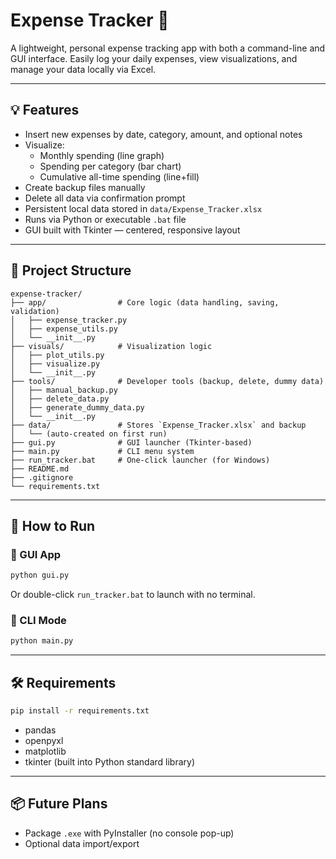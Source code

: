 # Expense Tracker 🧾

A lightweight, personal expense tracking app with both a command-line and GUI interface. Easily log your daily expenses, view visualizations, and manage your data locally via Excel.

---

## 💡 Features

- Insert new expenses by date, category, amount, and optional notes
- Visualize:
  - Monthly spending (line graph)
  - Spending per category (bar chart)
  - Cumulative all-time spending (line+fill)
- Create backup files manually
- Delete all data via confirmation prompt
- Persistent local data stored in `data/Expense_Tracker.xlsx`
- Runs via Python or executable `.bat` file
- GUI built with Tkinter — centered, responsive layout

---

## 📁 Project Structure

```
expense-tracker/
├── app/                # Core logic (data handling, saving, validation)
│   ├── expense_tracker.py
│   ├── expense_utils.py
│   └── __init__.py
├── visuals/            # Visualization logic
│   ├── plot_utils.py
│   ├── visualize.py
│   └── __init__.py
├── tools/              # Developer tools (backup, delete, dummy data)
│   ├── manual_backup.py
│   ├── delete_data.py
│   ├── generate_dummy_data.py
│   └── __init__.py
├── data/               # Stores `Expense_Tracker.xlsx` and backup
│   └── (auto-created on first run)
├── gui.py              # GUI launcher (Tkinter-based)
├── main.py             # CLI menu system
├── run_tracker.bat     # One-click launcher (for Windows)
├── README.md
├── .gitignore
└── requirements.txt
```

---

## 🚀 How to Run

### 🔹 GUI App

```bash
python gui.py
```
Or double-click `run_tracker.bat` to launch with no terminal.

### 🔹 CLI Mode

```bash
python main.py
```

---

## 🛠 Requirements

```bash
pip install -r requirements.txt
```

- pandas
- openpyxl
- matplotlib
- tkinter (built into Python standard library)

---

## 📦 Future Plans

- Package `.exe` with PyInstaller (no console pop-up)
- Optional data import/export